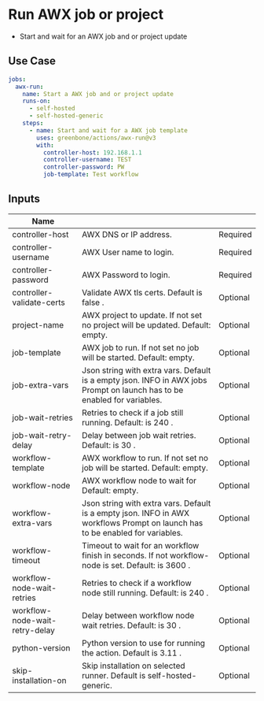 # Run AWX job or project

- Start and wait for an AWX job and or project update

## Use Case

```yaml
jobs:
  awx-run:
    name: Start a AWX job and or project update
    runs-on:
      - self-hosted
      - self-hosted-generic
    steps:
      - name: Start and wait for a AWX job template
        uses: greenbone/actions/awx-run@v3
        with:
          controller-host: 192.168.1.1
          controller-username: TEST
          controller-password: PW
          job-template: Test workflow

```

## Inputs

| Name                           |                                                                                                                               |          |
|--------------------------------|-------------------------------------------------------------------------------------------------------------------------------|----------|
| controller-host                | AWX DNS or IP address.                                                                                                        | Required |
| controller-username            | AWX User name to login.                                                                                                       | Required |
| controller-password            | AWX Password to login.                                                                                                        | Required |
| controller-validate-certs      | Validate AWX tls certs. Default is false .                                                                                    | Optional |
| project-name                   | AWX project to update. If not set no project will be updated. Default: empty.                                                 | Optional |
| job-template                   | AWX job to run. If not set no job will be started. Default: empty.                                                            | Optional |
| job-extra-vars                 | Json string with extra vars. Default is a empty json. INFO in AWX jobs Prompt on launch has to be enabled for variables.      | Optional |
| job-wait-retries               | Retries to check if a job still running. Default: is 240 .                                                                    | Optional |
| job-wait-retry-delay           | Delay between job wait retries. Default: is 30 .                                                                              | Optional |
| workflow-template              | AWX workflow to run. If not set no job will be started. Default: empty.                                                       | Optional |
| workflow-node                  | AWX workflow node to wait for Default: empty.                                                                                 | Optional |
| workflow-extra-vars            | Json string with extra vars. Default is a empty json. INFO in AWX workflows Prompt on launch has to be enabled for variables. | Optional |
| workflow-timeout               | Timeout to wait for an workflow finish in seconds. If not workflow-node is set. Default: is 3600 .                            | Optional |
| workflow-node-wait-retries     | Retries to check if a workflow node still running. Default: is 240 .                                                          | Optional |
| workflow-node-wait-retry-delay | Delay between workflow node wait retries. Default: is 30 .                                                                    | Optional |
| python-version                 | Python version to use for running the action. Default is 3.11 .                                                               | Optional |
| skip-installation-on           | Skip installation on selected runner. Default is self-hosted-generic.                                                         | Optional |
